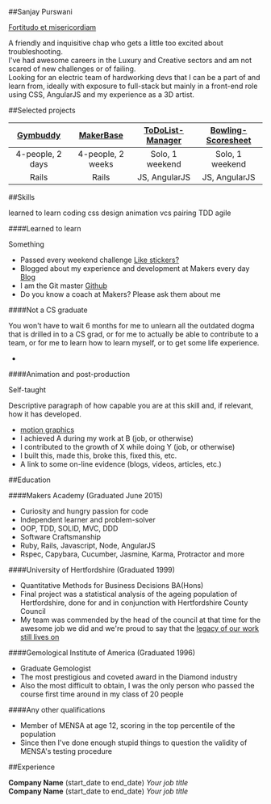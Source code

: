 ##Sanjay Purswani

[Fortitudo et misericordiam](https://translate.google.co.uk/?ie=UTF-8&hl=en&client=tw-ob#en/la/Strength%20and%20kindness)

A friendly and inquisitive chap who gets a little too excited about troubleshooting.  
I've had awesome careers in the Luxury and Creative sectors and am not scared of new challenges or of failing.  
Looking for an electric team of hardworking devs that I can be a part of and learn from, ideally with exposure to full-stack but mainly in a front-end role using CSS, AngularJS and my experience as a 3D artist.  

##Selected projects

| [Gymbuddy](https://github.com/sanjsanj/gymbuddy) | [MakerBase](https://github.com/Makerbase/makerbase) | [ToDoList-Manager](https://github.com/sanjsanj/todo_challenge) | [Bowling-Scoresheet](https://github.com/sanjsanj/bowling-challenge) |
| :---: | :---: | :---: | :---: |
| 4-people, 2 days | 4-people, 2 weeks | Solo, 1 weekend | Solo, 1 weekend |
| Rails | Rails | JS, AngularJS | JS, AngularJS |


##Skills

learned to learn
coding
css
design
animation
vcs
pairing
TDD
agile

####Learned to learn

Something

- Passed every weekend challenge [Like stickers?]()  
- Blogged about my experience and development at Makers every day [Blog](http://sanjsanj.github.io)  
- I am the Git master [Github](http://www.github.com/sanjsanj)  
- Do you know a coach at Makers?  Please ask them about me

####Not a CS graduate

You won't have to wait 6 months for me to unlearn all the outdated dogma that is drilled in to a CS grad, or for me to actually be able to contribute to a team, or for me to learn how to learn myself, or to get some life experience.

-

####Animation and post-production

Self-taught

Descriptive paragraph of how capable you are at this skill and, if relevant, how it has developed.

- [motion graphics](http://www.designsanj.com)  
- I achieved A during my work at B (job, or otherwise)
- I contributed to the growth of X while doing Y (job, or otherwise)
- I built this, made this, broke this, fixed this, etc.
- A link to some on-line evidence (blogs, videos, articles, etc.)

##Education

####Makers Academy (Graduated June 2015)

- Curiosity and hungry passion for code
- Independent learner and problem-solver
- OOP, TDD, SOLID, MVC, DDD
- Software Craftsmanship
- Ruby, Rails, Javascript, Node, AngularJS
- Rspec, Capybara, Cucumber, Jasmine, Karma, Protractor and more

####University of Hertfordshire (Graduated 1999)

- Quantitative Methods for Business Decisions BA(Hons)  
- Final project was a statistical analysis of the ageing population of Hertfordshire, done for and in conjunction with Hertfordshire County Council  
- My team was commended by the head of the council at that time for the awesome job we did and we're proud to say that the [legacy of our work still lives on](http://www.hertsdirect.org/docs/pdf/a/aws.pdf)

####Gemological Institute of America  (Graduated 1996)

- Graduate Gemologist  
- The most prestigious and coveted award in the Diamond industry  
- Also the most difficult to obtain, I was the only person who passed the course first time around in my class of 20 people

####Any other qualifications

- Member of MENSA at age 12, scoring in the top percentile of the population  
- Since then I've done enough stupid things to question the validity of MENSA's testing procedure

##Experience

**Company Name** (start_date to end_date)
*Your job title*  
**Company Name** (start_date to end_date)
*Your job title*  
